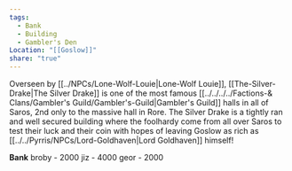 ```yaml
---
tags:
  - Bank
  - Building
  - Gambler's Den
Location: "[[Goslow]]"
share: "true"
---
```



Overseen by [[../NPCs/Lone-Wolf-Louie|Lone-Wolf Louie]], [[The-Silver-Drake|The Silver Drake]] is one of the most famous [[../../../../Factions-& Clans/Gambler's Guild/Gambler's-Guild|Gambler's Guild]] halls in all of Saros, 2nd only to the massive hall in Rore. The Silver Drake is a tightly ran and well secured building where the foolhardy come from all over Saros to test their luck and their coin with hopes of leaving Goslow as rich as [[../../Pyrris/NPCs/Lord-Goldhaven|Lord Goldhaven]] himself!

**Bank**
broby - 2000
jiz - 4000
geor - 2000
